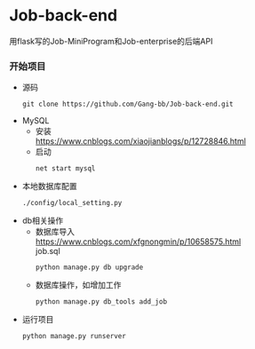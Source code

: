 # Job-back-end
用flask写的Job-MiniProgram和Job-enterprise的后端API

### 开始项目
- 源码
    ```
    git clone https://github.com/Gang-bb/Job-back-end.git
    ```
- MySQL
  - 安装  
  https://www.cnblogs.com/xiaojianblogs/p/12728846.html
  - 启动
    ```
    net start mysql
    ```
- 本地数据库配置
    ```
    ./config/local_setting.py
    ```
- db相关操作
  - 数据库导入  
    https://www.cnblogs.com/xfgnongmin/p/10658575.html  
    job.sql
    ```
    python manage.py db upgrade
    ```
  - 数据库操作，如增加工作
    ```
    python manage.py db_tools add_job
    ```
- 运行项目
   ```
   python manage.py runserver
   ```

   


